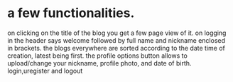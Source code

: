 # a few functionalities.
on clicking on the title of the blog you get a few page view of it.
on logging in the header says welcome followed by full name and nickname enclosed in brackets.
the blogs everywhere are sorted according to the date time of creation, latest being first.
the profile options button allows to upload/change your nickname, profile photo, and date of birth.
login,uregister and logout

